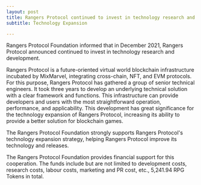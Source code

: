 ```yaml
---
layout: post
title: Rangers Protocol continued to invest in technology research and development
subtitle: Technology Expansion

---
```


Rangers Protocol Foundation informed that in December 2021, Rangers Protocol announced continued to invest in technology research and development.

Rangers Protocol is a future-oriented virtual world blockchain infrastructure incubated by MixMarvel, integrating cross-chain, NFT, and EVM protocols. For this purpose, Rangers Protocol has gathered a group of senior technical engineers. It took three years to develop an underlying technical solution with a clear framework and functions. This infrastructure can provide developers and users with the most straightforward operation, performance, and applicability. 
This development has great significance for the technology expansion of Rangers Protocol, increasing its ability to provide a better solution for blockchain games. 

The Rangers Protocol Foundation strongly supports Rangers Protocol's technology expansion strategy, helping Rangers Protocol improve its technology and releases. 

The Rangers Protocol Foundation provides financial support for this cooperation. The funds include but are not limited to development costs, research costs, labour costs, marketing and PR cost, etc., 5,241.94 RPG Tokens in total. 

